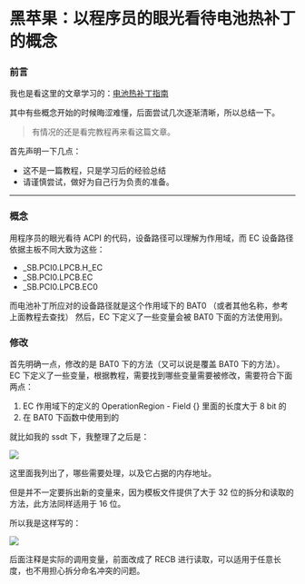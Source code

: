 # 黑苹果：以程序员的眼光看待电池热补丁的概念

### 前言

我也是看这里的文章学习的：[电池热补丁指南](https://xstar-dev.github.io/hackintosh_advanced/Guide_For_Battery_Hotpatch.html)

其中有些概念开始的时候晦涩难懂，后面尝试几次逐渐清晰，所以总结一下。

> 有情况的还是看完教程再来看这篇文章。

首先声明一下几点：

- 这不是一篇教程，只是学习后的经验总结
- 请谨慎尝试，做好为自己行为负责的准备。

---

### 概念

用程序员的眼光看待 ACPI 的代码，设备路径可以理解为作用域，而 EC 设备路径依据主板不同大致为这些：

- \_SB.PCI0.LPCB.H_EC
- \_SB.PCI0.LPCB.EC
- \_SB.PCI0.LPCB.EC0

而电池补丁所应对的设备路径就是这个作用域下的 BAT0 （或者其他名称，参考上面教程去查找）
然后，EC 下定义了一些变量会被 BAT0 下面的方法使用到。

### 修改

首先明确一点，修改的是 BAT0 下的方法（又可以说是覆盖 BAT0 下的方法）。
EC 下定义了一些变量，根据教程，需要找到哪些变量需要被修改，需要符合下面两点：

1. EC 作用域下的定义的 OperationRegion - Field {} 里面的长度大于 8 bit 的
2. 在 BAT0 下函数中使用到的

就比如我的 ssdt 下，我整理了之后是：

![](/images/2020/12/30/ksy9g2.jpg)

这里面我列出了，哪些需要处理，以及它占据的内存地址。

但是并不一定要拆出新的变量来，因为模板文件提供了大于 32 位的拆分和读取的方法，此方法同样适用于 16 位。

所以我是这样写的：

![](/images/2020/12/30/v8I2iY.jpg)

后面注释是实际的调用变量，前面改成了 RECB 进行读取，可以适用于任意长度，也不用担心拆分命名冲突的问题。

